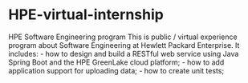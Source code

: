 # HPE-virtual-internship
HPE Software Engineering program   This is public / virtual experience program about Software Engineering at Hewlett Packard Enterprise.  It includes: - how to design and build a RESTful web service using Java Spring Boot and the HPE GreenLake cloud platform; - how to add application support for uploading data; - how to create unit tests;
